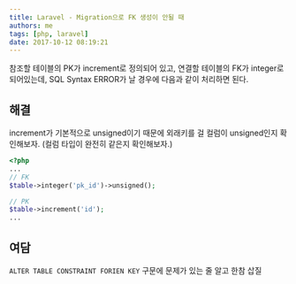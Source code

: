 ```yaml
---
title: Laravel - Migration으로 FK 생성이 안될 때
authors: me
tags: [php, laravel]
date: 2017-10-12 08:19:21
---
```


참조할 테이블의 PK가 increment로 정의되어 있고, 연결할 테이블의 FK가 integer로 되어있는데, SQL Syntax ERROR가 날 경우에 다음과 같이 처리하면 된다.

## 해결

increment가 기본적으로 unsigned이기 때문에 외래키를 걸 컬럼이 unsigned인지 확인해보자.
(컬럼 타입이 완전히 같은지 확인해보자.)

```php
<?php
...
// FK
$table->integer('pk_id')->unsigned();

// PK
$table->increment('id');
...
```

## 여담

`ALTER TABLE CONSTRAINT FORIEN KEY` 구문에 문제가 있는 줄 알고 한참 삽질
